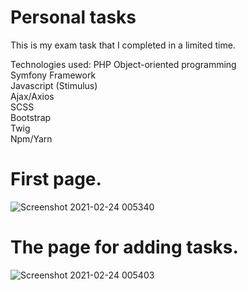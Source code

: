 # Personal tasks
This is my exam task that I completed in a limited time.

Technologies used:
PHP Object-oriented programming  
Symfony Framework  
Javascript (Stimulus)  
Ajax/Axios  
SCSS  
Bootstrap  
Twig  
Npm/Yarn  

# First page.
![Screenshot 2021-02-24 005340](https://user-images.githubusercontent.com/70883106/108918958-e0679e80-763a-11eb-962a-dbf3e3d1248f.jpg)

# The page for adding tasks.
![Screenshot 2021-02-24 005403](https://user-images.githubusercontent.com/70883106/108918957-dfcf0800-763a-11eb-912c-884daea1cd71.jpg)

